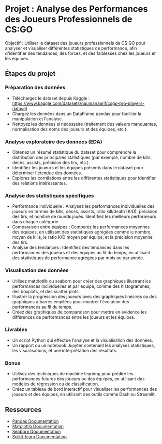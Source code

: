 # Projet : Analyse des Performances des Joueurs Professionnels de CS:GO

Objectif : Utiliser le dataset des joueurs professionnels de CS:GO pour analyser et visualiser différentes statistiques de performance, afin d'identifier des tendances, des forces, et des faiblesses chez les joueurs et les équipes.

## Étapes du projet

### Préparation des données

- Téléchargez le dataset depuis Kaggle : https://www.kaggle.com/datasets/naumanaarif/csgo-pro-players-dataset
- Chargez les données dans un DataFrame pandas pour faciliter la manipulation et l'analyse.
- Nettoyez les données si nécessaire (traitement des valeurs manquantes, normalisation des noms des joueurs et des équipes, etc.).

### Analyse exploratoire des données (EDA)

- Obtenez un résumé statistique du dataset pour comprendre la distribution des principales statistiques (par exemple, nombre de kills, décès, assists, précision des tirs, etc.).
- Identifiez les joueurs et les équipes présents dans le dataset pour déterminer l'étendue des données.
- Explorez les corrélations entre les différentes statistiques pour identifier des relations intéressantes.

### Analyse des statistiques spécifiques

- Performance individuelle : Analysez les performances individuelles des joueurs en termes de kills, décès, assists, ratio kill/death (K/D), précision des tirs, et nombre de rounds joués. Identifiez les meilleurs performeurs dans chaque catégorie.
- Comparaison entre équipes : Comparez les performances moyennes des équipes, en utilisant des statistiques agrégées comme le nombre moyen de kills, le ratio K/D moyen par équipe, et la précision moyenne des tirs.
- Analyse des tendances : Identifiez des tendances dans les performances des joueurs et des équipes au fil du temps, en utilisant des statistiques de performance agrégées par mois ou par année.

### Visualisation des données

- Utilisez matplotlib ou seaborn pour créer des graphiques illustrant les performances individuelles et par équipe, comme des histogrammes, des boxplots, et des scatter plots.
- Illustrer la progression des joueurs avec des graphiques linéaires ou des graphiques à barres empilées pour montrer l'évolution des performances au fil du temps.
- Créez des graphiques de comparaison pour mettre en évidence les différences de performances entre les joueurs et les équipes.

### Livrables

- Un script Python qui effectue l'analyse et la visualisation des données.
- Un rapport ou un notebook Jupyter contenant les analyses statistiques, les visualisations, et une interprétation des résultats.

### Bonus

- Utilisez des techniques de machine learning pour prédire les performances futures des joueurs ou des équipes, en utilisant des modèles de régression ou de classification.
- Créez un tableau de bord interactif pour visualiser les performances des joueurs et des équipes, en utilisant des outils comme Dash ou Streamlit.

## Ressources

- [Pandas Documentation](https://pandas.pydata.org/pandas-docs/stable/index.html)
- [Matplotlib Documentation](https://matplotlib.org/contents.html)
- [Seaborn Documentation](https://seaborn.pydata.org/tutorial.html)
- [Scikit-learn Documentation](https://scikit-learn.org/stable/user_guide.html)
